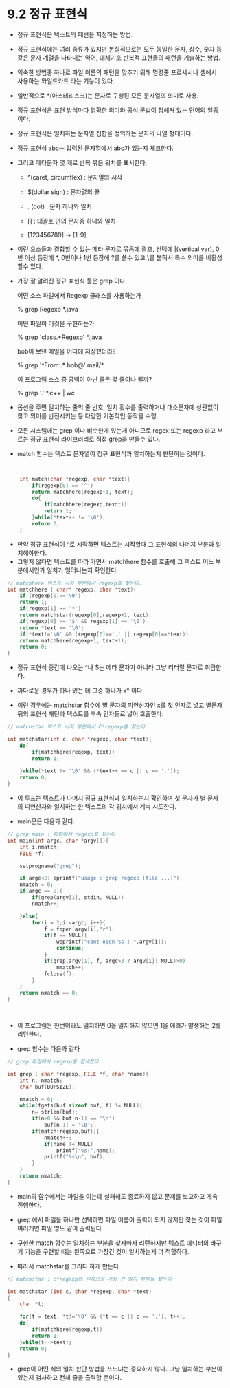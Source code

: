 # 9.2 정규 표현식

- 정규 표현식은 텍스트의 패턴을 지정하는 방법.
- 정규 표현식에는 여러 종류가 있지만 본질적으로는 모두 동일한 문자, 상수, 숫자 등 같은 문자 계열을 나타내는 약어, 대체기호 반복적 표현들의 패턴을 기술하는 방법.
- 익숙한 방법중 하나로 파일 이름의 패턴을 맞추기 위해 명령줄 프로세서나 셸에서 사용하는 와일드카드 라는 기능이 있다.

- 일반적으로 *(아스테리스크)는 문자로 구성된 모든 문자열의 의미로 사용.
- 정규 표현식은 표현 방식마다 명확한 의미와 공식 문법이 정해져 있는 언어의 일종이다.
- 정규 표현식은 일치하는 문자열 집합을 정의하는 문자의 나열 형태이다.
- 정규 표현식 abc는 입력된 문자열에서 abc가 있는지 체크한다.
- 그리고 메타문자 몇 개로 반복 묶음 위치를 표시한다.

    - ^(caret, circumflex)  : 문자열의 시작
    - $(dollar sign)        : 문자열의 끝

    - . (dot)               : 문자 하나와 일치
    - []                    : 대괄호 안의 문자중 하나와 일치
    - [123456789] -> [1-9]
- 이런 요소들과 결합할 수 있는 메타 문자로 묶음에 괄호, 선택에 |(vertical var), 0번 이상 등장에 *, 0번이나 1번 등장에 ?를 쓸수 있고 \를 붙혀서 특수 의미를 비활성 할수 있다.

- 가장 잘 알려진 정규 표현식 툴은 grep 이다.

    어떤 소스 파일에서 Regexp 클래스를 사용하는가

    % grep Regexp *.java

    어떤 파일이 이것을 구현하는가.

    % grep 'class.*Regexp' *.java

    bob이 보낸 메일을 어디에 저장했더라?

    % grep '^From:.* bob@' mail/*

    이 프로그램 소스 중 공백이 아닌 줄은 몇 줄이나 될까?
    
    % grep '.' *.c++ | wc

- 옵션을 주면 일치하는 줄의 줄 번호, 일치 횟수를 출력하거나 대소문자에 상관없이 찾고 의미를 반전시키는 등 다양한 기본적인 동작을 수행.

- 모든 시스템에는 grep 이나 비슷한게 있는게 아니므로 regex 또는 regexp 라고 부르는 정규 표현식 라이브러리로 직접 grep을 만들수 있다.

- match 함수는 텍스트 문자열이 정규 표현식과 일치하는지 판단하는 것이다.

``` c++
    

    int match(char *regexp, char *text){
        if(regexp[0] == '^')
        return matchhere(regexp+1, text);
        do{
            if(matchhere(regexp,texdt))
            return 1;
        }while(*text++ != '\0');
        return 0;
    }
```

- 만약 정규 표현식이 ^로 시작하면 텍스트는 시작할때 그 표현식의 나머지 부분과 일치해야한다.
- 그렇지 않다면 텍스트를 따라 가면서 matchhere 함수를 호출해 그 텍스트 어느 부분에서인가 일치가 일어나는지 확인한다.

``` c++
// matchhere 텍스트 시작 부분에서 regexp를 찾는다.
int matchhere ( char* regexp, char *text){
    if (regexp[0]=='\0')
    return 1;
    if(regexp[1] == '*')
    return matchstar(regexp[0],regexp+2, text);
    if(regexp[0] == '$' && regexp[1] == '\0')
    return *text == '\0';
    if(*text!='\0' && (regexp[0]=='.' || regexp[0]==*text))
    return matchhere(regexp+1, text+1);
    return 0;
}
```

- 정규 표현식 중간에 나오는 ^나 $는 메타 문자가 아니라 그냥 리터럴 문자로 취급한다.

- 까다로운 경우가 하나 있는 데 그중 하나가 x* 이다.

- 이런 경우에는 matchstar 함수에 별 문자의 피연산자인 x를 첫 인자로 넣고 별문자 뒤의 표현식 패턴과 텍스트를 후속 인자들로 넣어 호출한다.

```c++
// matchstar 텍스트 시작 부분에서 C*regexp를 찾는다.

int matchstar(int c, char *regexp, char *text){
    do{
        if(matchhere(regexp, text))
        return 1;
        
    }while(*text != '\0' && (*text++ == c || c == '.'));
    return 0;
}
```
- 이 루프는 텍스트가 나머지 정규 표현식과 일치하는지 확인하며 첫 문자가 별 문자의 피연산자와 일치하는 한 텍스트의 각 위치에서 계속 시도한다.


- main문은 다음과 같다.

```c++
// grep main : 파일에서 regexp를 찾는다
int main(int argc, char *argv[]){
    int i,nmatch;
    FILE *f;

    setprogname("grep");

    if(argc<2) eprintf("usage : grep regexp [file ...]");
    nmatch = 0;
    if(argc == 2){
        if(grep(argv[1], stdin, NULL))
        nmatch++;

    }else{
        for(i = 2;i <argc; i++){
            f = fopen(argv[i],"r");
            if(f == NULL){
                weprintf("cant open %s : ",argv[i]);
                continue;
            }
            if(grep(argv[1], f, argc>3 ? argv[i]: NULL)>0)
                nmatch++;
            fclose(f);
        }
    }
    return nmatch == 0;
}




```

- 이 프로그램은 한번이라도 일치하면 0을 일치하지 않으면 1을 에러가 발생하는 2를 리턴한다.

- grep 함수는 다음과 같다

```c++
// grep 파일에서 regexp를 검색한다.

int grep ( char *regexp, FILE *f, char *name){
    int n, nmatch;
    char buf[BUFSIZE];

    nmatch = 0;
    while(fgets(buf,sizeof buf, f) != NULL){
        n= strlen(buf);
        if(n>0 && buf[n-1] == '\n')
            buf[n-1] = '\0';
        if(match(regexp,buf)){
            nmatch++;
            if(name != NULL)
                printf("%s:",name);
            printf("%s\n", buf);
        }
    }
    return nmatch;
}
```

- main의 함수에서는 파일을 여는데 실패해도 종료하지 않고 문제를 보고하고 계속 진행한다.

- grep 에서 파일을 하나만 선택하면 파일 이름이 출력이 되지 않지만 찾는 것이 파일 여러개면 파일 명도 같이 출력된다.

- 구현한 match 함수는 일치하는 부분을 찾자마자 리턴하지만 텍스트 에디터의 바꾸기 기능을 구현할 떄는 왼쪽으로 가장긴 것이 일치하는게 더 적합하다.
- 따라서 matchstar를 그리디 하게 만든다.

``` c++
// matchstar : c*regexp와 왼쪽으로 가장 긴 일치 부분을 찾는다

int matchstar (int c, char *regexp, char *text)
{
    char *t;

    for(t = text; *t!='\0' && (*t == c || c == '.'); t++);
    do{
        if(matchhere(regexp,t))
        return 1;
    }while(t-->text);
    return 0;
}
```

- grep이 어떤 식의 일치 판단 방법을 쓰느냐는 중요하지 않다. 그냥 일치하는 부분이 있는지 검사하고 전체 줄을 출력할 뿐이다.